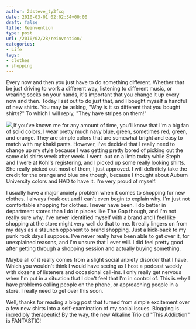 ```yaml
---
author: 2dsteve_ty3fxq
date: 2010-03-01 02:02:34+00:00
draft: false
title: Reinvention
type: post
url: /2010/02/28/reinvention/
categories:
- Life
tags:
- clothes
- shopping
---
```


Every now and then you just have to do something different. Whether that be just driving to work a different way, listening to different music, or wearing socks on your hands, it's important that you change it up every now and then. Today I set out to do just that, and I bought myself a handful of new shirts. You may be asking, "Why is it so different that you bought shirts?" To which I will reply, "They have stripes on them!"

[![](http://www.bitsandbinary.com/wp-content/uploads/2010/02/P1010394-150x150.jpg)
](http://www.bitsandbinary.com/wp-content/uploads/2010/02/P1010394.jpg)If you've known me for any amount of time, you'll know that I'm a big fan of solid colors. I wear pretty much navy blue, green, sometimes red, green, and orange. They are simple colors that are somewhat bright and easy to match with my khaki pants. However, I've decided that I really need to change up my style because I was getting pretty bored of picking out the same old shirts week after week. I went  out on a limb today while Steph and I were at Kohl's registering, and I picked up some really looking shirts. She really picked out most of them, I just approved. I will definitely take the credit for the orange and blue one though, because I thought about Auburn University colors and HAD to have it. I'm very proud of myself.

I usually have a major anxiety problem when it comes to shopping for new clothes. I always freak out and I can't even begin to explain why. I'm just not comfortable shopping for clothes. I never have been. I do better in department stores than I do in places like The Gap though, and I'm not really sure why. I've never identified myself with a brand and I feel like shopping at the store might very well do that to me. It really lingers on from my days as a staunch opponent to brand shopping. Just a kick-back to my punk rock days I suppose. I've never really have been able to get over it, for unexplained reasons, and I'm unsure that I ever will. I did feel pretty good after getting through a shopping session and actually buying something.

Maybe all of it really comes from a slight social anxiety disorder that I have. Which you wouldn't think I would have seeing as I host a podcast weekly with dozens of listeners and occasional call-ins. I only really get nervous when I'm put in a situation that I don't feel that I'm in control of. This is why I have problems calling people on the phone, or approaching people in a store. I really need to get over this soon.

Well, thanks for reading a blog post that turned from simple excitement over a few new shirts into a self-examination of my social issues. Blogging is incredibly therapeutic! By the way, the new Alkaline Trio cd "This Addiction" is FANTASTIC!
